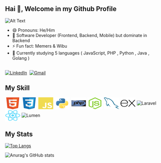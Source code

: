 ## Hai 👋, Welcome in my Github Profile

![Alt Text](https://c.tenor.com/BTfDtq1gNvIAAAAd/eris-greyrat-mushoku-tensei.gif)

- 😄 Pronouns: He/Him
- 🌱 Software Developer (Frontend, Backend, Mobile) but dominate in Backend
- ⚡ Fun fact: Memers & Wibu
- 📖 Currently studying 5 languages ( JavaScript, PHP , Python , Java , Golang )
<br>
<a href="https://www.linkedin.com/in/wahyudi-khoeris-salimi-15942b198"><img src="https://img.shields.io/badge/linkedin-%230077B5.svg?&style=for-the-badge&logo=linkedin&logoColor=white" alt="LinkedIn" /></a>&nbsp;
<a href="mailto:wahyudikhoeris@student.telkomuniversity.ac.id?subject=Hello, Wahyu"><img src="https://img.shields.io/badge/gmail-%23D14836.svg?&style=for-the-badge&logo=gmail&logoColor=white" alt="Gmail"/></a>

## My Skill

<div style="display: inline_block">
    <img align="center" alt="HTML" height="40" width="50" src="https://raw.githubusercontent.com/devicons/devicon/master/icons/html5/html5-original.svg">
    <img align="center" alt="CSS" height="40" width="50" src="https://raw.githubusercontent.com/devicons/devicon/master/icons/css3/css3-original.svg">
    <img align="center" alt="Js" height="40" width="50" src="https://raw.githubusercontent.com/devicons/devicon/master/icons/javascript/javascript-plain.svg">
    <img align="center" alt="Python" height="40" width="50" src="https://raw.githubusercontent.com/devicons/devicon/master/icons/python/python-original.svg">
    <img align="center" alt="php" height="40" width="50" src="https://raw.githubusercontent.com/devicons/devicon/master/icons/php/php-original.svg">
    <img align="center" alt="NodeJs" height="40" width="50" src="https://raw.githubusercontent.com/devicons/devicon/master/icons/nodejs/nodejs-original.svg">
    <img align="center" alt="Mysql" height="40" width="50" src="https://raw.githubusercontent.com/devicons/devicon/master/icons/mysql/mysql-original.svg">
    <img align="center" alt="express" height="40" width="50" src="https://raw.githubusercontent.com/devicons/devicon/master/icons/express/express-original.svg">
    <img align="center" alt="Laravel" height="40" width="50" src="https://cdn.worldvectorlogo.com/logos/laravel-2.svg">
    <img align="center" alt="React.js" height="40" width="50" src="https://raw.githubusercontent.com/devicons/devicon/master/icons/react/react-original.svg">
    <img align="center" alt="Lumen" height="40" width="50" src="https://cdn.worldvectorlogo.com/logos/lumen-1.svg">

</div>


## My Stats

[![Top Langs](https://github-readme-stats.vercel.app/api/top-langs/?username=capricron&langs_count=10&theme=radical&layout=compact)](https://github.com/anuraghazra/github-readme-stats)

![Anurag's GitHub stats](https://github-readme-stats.vercel.app/api?username=capricron&show_icons=true&theme=radical)



